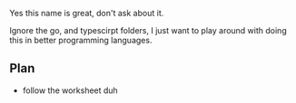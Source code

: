 Yes this name is great, don't ask about it.

Ignore the go, and typescirpt folders, I just want to play around with doing
this in better programming languages.

## Plan
* follow the worksheet duh
